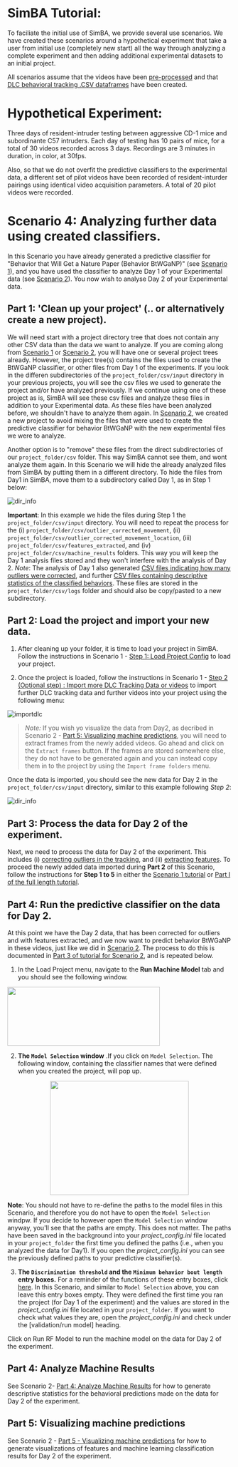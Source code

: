 # SimBA Tutorial:

To faciliate the initial use of SimBA, we provide several use scenarios. We have created these scenarios around a hypothetical experiment that take a user from initial use (completely new start) all the way through analyzing a complete experiment and then adding additional experimental datasets to an initial project.

All scenarios assume that the videos have been [pre-processed](https://github.com/sgoldenlab/simba/blob/master/docs/tutorial_process_videos.md) and that [DLC behavioral tracking .CSV dataframes](https://github.com/sgoldenlab/simba/blob/master/docs/Tutorial_DLC.md) have been created.

# **Hypothetical Experiment**:
Three days of resident-intruder testing between aggressive CD-1 mice and subordinante C57 intruders. Each day of testing has 10 pairs of mice, for a total of 30 videos recorded across 3 days. Recordings are 3 minutes in duration, in color, at 30fps.

Also, so that we do not overfit the predictive classifiers to the experimental data, a different set of pilot videos have been recorded of resident-inturder pairings using identical video acquisition parameters. A total of 20 pilot videos were recorded.

# **Scenario 4**: Analyzing further data using created classifiers. 
In this Scenario you have already generated a predictive classifier for "Behavior that Will Get a Nature Paper (Behavior BtWGaNP)" (see [Scenario 1](https://github.com/sgoldenlab/simba/blob/master/docs/Scenario1.md)), and you have used the classifier to analyze Day 1 of your Experimental data (see [Scenario 2](https://github.com/sgoldenlab/simba/blob/master/docs/Scenario2.md)). You now wish to analyse Day 2 of your Experimental data.

## Part 1: 'Clean up your project' (.. or alternatively create a new project). 

We will need start with a project directory tree that does not contain any other CSV data than the data we want to analyze. If you are coming along from [Scenario 1](https://github.com/sgoldenlab/simba/edit/master/docs/Scenario1.md) or [Scenario 2](https://github.com/sgoldenlab/simba/edit/master/docs/Scenario2.md), you will have one or several project trees already. However, the project tree(s) contains the files used to create the BtWGaNP classifier, or other files from Day 1 of the experiments. If you look in the differen subdirectories of the `project_folder/csv/input` directory in your previous projects, you will see the  csv files we used to generate the project and/or have analyzed previously. If we continue using one of these project as is, SimBA will see these csv files and analyze these files in addition to your Experimental data. As these files have been analyzed before, we shouldn't have to analyze them again. In [Scenario 2](https://github.com/sgoldenlab/simba/blob/master/docs/Scenario2.md), we created a new project to avoid mixing the files that were used to create the predictive classifier for behavior BtWGaNP with the new experimental files we were to analyze. 

Another option is to "remove" these files from the direct subdirectories of our `project_folder/csv` folder. This way SimBA cannot see them, and wont analyze them again. In this Scenario we will hide the already analyzed files from SimBA by putting them in a different directory. To hide the files from Day1 in SimBA, move them to a subdirectory called Day 1, as in Step 1 below:

![](/images/dir_info.JPG "dir_info")

**Important**: In this example we hide the files during Step 1 the `project_folder/csv/input` directory. You will need to repeat the process for the (i) `project_folder/csv/outlier_corrected_movement`, (ii) `project_folder/csv/outlier_corrected_movement_location`, (iii) `project_folder/csv/features_extracted`, and (iv) `project_folder/csv/machine_results` folders. This way you will keep the Day 1 analysis files stored and they won't interfere with the analysis of Day 2. *Note*: The analysis of Day 1 also generated [CSV files indicating how many outliers were corrected](https://github.com/sgoldenlab/simba/blob/master/docs/Scenario1.md#step-4-outlier-correction), and further [CSV files containing descriptive statistics of the classified behaviors](https://github.com/sgoldenlab/simba/blob/master/docs/Scenario2.md#part-4--analyze-machine-results). These files are stored in the  `project_folder/csv/logs` folder and should also be copy/pasted to a new subdirectory. 

## Part 2: Load the project and import your new data.

1. After cleaning up your folder, it is time to load your project in SimBA. Follow the instructions in Scenario 1 - [Step 1: Load Project Config](https://github.com/sgoldenlab/simba/blob/master/docs/Scenario1.md#step-1-load-project-config) to load your project. 

2. Once the project is loaded, follow the instructions in Scenario 1 - [Step 2 (Optional step) : Import more DLC Tracking Data or videos](https://github.com/sgoldenlab/simba/blob/master/docs/Scenario1.md#step-2-optional-step--import-more-dlc-tracking-data-or-videos) to import further DLC tracking data and further videos into your project using the following menu:

![](/images/importdlc.PNG "importdlc")

>*Note:* If you wish yo visualize the data from Day2, as decribed in Scenario 2 - [Part 5: Visualizing machine predictions](https://github.com/sgoldenlab/simba/blob/master/docs/Scenario2.md#part-5--visualizing-machine-predictions), you will need to extract frames from the newly added videos. Go ahead and click on the `Extract frames` button. If the frames are stored somewhere else, they do not have to be generated again and you can instead copy them in to the project by using the `Import frame folders` menu. 

Once the data is imported, you should see the new data for Day 2 in the `project_folder/csv/input` directory, similar to this example following *Step 2*:

![](/images/dir_info.JPG "dir_info")

## Part 3: Process the data for Day 2 of the experiment. 

Next, we need to process the data for Day 2 of the experiment. This includes (i) [correcting outliers in the tracking](https://github.com/sgoldenlab/simba/blob/master/misc/Outlier_settings.pdf), and (ii) [extracting features](https://github.com/sgoldenlab/simba/blob/master/misc/Feature_description.csv). To proceed the newly added data imported during **Part 2** of this Scenario,  follow the instructions for **Step 1 to 5** in either the [Scenario 1 tutorial](https://github.com/sgoldenlab/simba/blob/master/docs/Scenario1.md) or [Part I of the full length tutorial](https://github.com/sgoldenlab/simba/blob/master/docs/tutorial.md#step-1-generate-project-config]).


## Part 4: Run the predictive classifier on the data for Day 2. 

At this point we have the Day 2 data, that has been corrected for outliers and with features extracted, and we now want to predict behavior BtWGaNP in these videos, just like we did in [Scenario 2](https://github.com/sgoldenlab/simba/blob/master/docs/Scenario2.md). The process to do this is documented in [Part 3 of tutorial for Scenario 2](https://github.com/sgoldenlab/simba/blob/master/docs/Scenario2.md#part-3-run-the-classifier-on-new-data), and is repeated below.

1. In the Load Project menu, navigate to the **Run Machine Model** tab and you should see the following window. 

<img src="https://github.com/sgoldenlab/simba/blob/master/images/runrfmodel.PNG" width="343" height="132" />

2. **The `Model Selection` window** .If you click on `Model Selection`. The following window, containing the classifier names that were defined when you created the project, will pop up.

<p align="center">
  <img width="312" height="256" src="https://github.com/sgoldenlab/simba/blob/master/images/rfmodelsettings.PNG">
</p>

**Note**: You should not have to re-define the paths to the model files in this Scenario, and therefore you do not have to open the  `Model Selection` windpw. If you decide to however open the `Model Selection` window anyway, you'll see that the paths are empty. This does not matter. The paths have been saved in the background into your *project_config.ini* file located in your `project_folder` the first time you defined the paths (i.e., when you analyzed the data for Day1). If you open the *project_config.ini*  you can see the previously defined paths to your predictive classifier(s).  

3. **The `Discrimination threshold` and the `Minimum behavior bout length` entry boxes.** For a reminder of the functions of these entry boxes, click [here](https://github.com/sgoldenlab/simba/blob/master/docs/Scenario2.md#part-3-run-the-classifier-on-new-data). In this Scenario, and similar to `Model Selection` above, you can leave this entry boxes empty. They were defined the first time you ran the project (for Day 1 of the experiment) and the values are stored in the *project_config.ini* file located in your `project_folder`. If you want to check what values they are, open the *project_config.ini* and check under the [validation/run model] heading. 

Click on Run RF Model to run the machine model on the data for Day 2 of the experiment. 

## Part 4: Analyze Machine Results

See Scenario 2- [Part 4: Analyze Machine Results](https://github.com/sgoldenlab/simba/blob/master/docs/Scenario2.md#part-4--analyze-machine-results) for how to generate descriptive statistics for the behavioral predictions made on the data for Day 2 of the experiment. 

## Part 5: Visualizing machine predictions

See Scenario 2 - [Part 5 - Visualizing machine predictions](https://github.com/sgoldenlab/simba/blob/master/docs/Scenario2.md#part-5--visualizing-machine-predictions) for how to generate visualizations of features and machine learning classification results for Day 2 of the experiment. 








